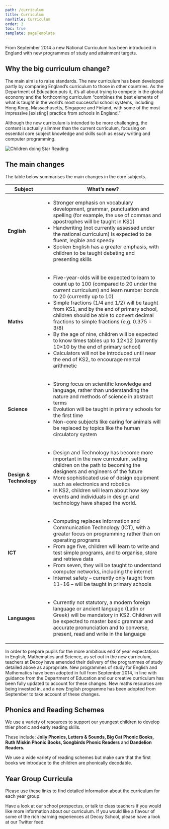 ```yaml
---
path: /curriculum
title: Curriculum
navTitle: Curriculum
order: 3
toc: true
template: pageTemplate
---
```

From September 2014 a new National Curriculum has been introduced in England with new programmes of study and attainment targets.

## Why the big curriculum change?

The main aim is to raise standards. The new curriculum has been developed partly by comparing England’s curriculum to those in other countries. As the Department of Education puts it, it’s all about trying to compete in the global economy and the forthcoming curriculum “combines the best elements of what is taught in the world’s most successful school systems, including Hong Kong, Massachusetts, Singapore and Finland, with some of the most impressive \[existing] practice from schools in England.”

Although the new curriculum is intended to be more challenging, the content is actually slimmer than the current curriculum, focusing on essential core subject knowledge and skills such as essay writing and computer programming.

![Children doing Star Reading](/static/assets/ar.jpg)

## The main changes

The table below summarises the main changes in the core subjects.

| **Subject**             | **What’s new?**                                                                                                                                                                                                                                                                                                                                                                                                                                                                                                                                                                                                        |
| ----------------------- | ---------------------------------------------------------------------------------------------------------------------------------------------------------------------------------------------------------------------------------------------------------------------------------------------------------------------------------------------------------------------------------------------------------------------------------------------------------------------------------------------------------------------------------------------------------------------------------------------------------------------- |
| **English**             | <ul><li>Stronger emphasis on vocabulary development, grammar, punctuation and spelling (for example, the use of commas and apostrophes will be taught in KS1)</li><li>Handwriting (not currently assessed under the national curriculum) is expected to be fluent, legible and speedy</li><li>Spoken English has a greater emphasis, with children to be taught debating and presenting skills</li></ul>                                                                                                                                                                                                               |
| **Maths**               | <ul><li>Five-year-olds will be expected to learn to count up to 100 (compared to 20 under the current curriculum) and learn number bonds to 20 (currently up to 10)</li><li>Simple fractions (1/4 and 1/2) will be taught from KS1, and by the end of primary school, children should be able to convert decimal fractions to simple fractions (e.g. 0.375 = 3/8)</li><li>By the age of nine, children will be expected to know times tables up to 12×12 (currently 10×10 by the end of primary school)</li><li>Calculators will not be introduced until near the end of KS2, to encourage mental arithmetic</li></ul> |
| **Science**             | <ul><li>Strong focus on scientific knowledge and language, rather than understanding the nature and methods of science in abstract terms</li><li>Evolution will be taught in primary schools for the first time</li><li>Non-core subjects like caring for animals will be replaced by topics like the human circulatory system</li></ul>                                                                                                                                                                                                                                                                               |
| **Design & Technology** | <ul><li>Design and Technology has become more important in the new curriculum, setting children on the path to becoming the designers and engineers of the future</li><li>More sophisticated use of design equipment such as electronics and robotics</li><li>In KS2, children will learn about how key events and individuals in design and technology have shaped the world.</li></ul>                                                                                                                                                                                                                               |
| **ICT**                 | <ul><li>Computing replaces Information and Communication Technology (ICT), with a greater focus on programming rather than on operating programs</li><li>From age five, children will learn to write and test simple programs, and to organise, store and retrieve data</li><li>From seven, they will be taught to understand computer networks, including the internet</li><li>Internet safety – currently only taught from 11-16 – will be taught in primary schools</li></ul>                                                                                                                                       |
| **Languages**           | <ul><li>Currently not statutory, a modern foreign language or ancient language (Latin or Greek) will be mandatory in KS2. Children will be expected to master basic grammar and accurate pronunciation and to converse, present, read and write in the language</li></ul>                                                                                                                                                                                                                                                                                                                                              |

In order to prepare pupils for the more ambitious end of year expectations in English, Mathematics and Science, as set out in the new curriculum, teachers at Decoy have amended their delivery of the programmes of study detailed above as appropriate. New programmes of study for English and Mathematics have been adopted in full from September 2014, in line with guidance from the Department of Education and our creative curriculum has been fully updated to account for these changes. New maths resources are being invested in, and a new English programme has been adopted from September to take account of these changes.

## Phonics and Reading Schemes

We use a variety of resources to support our youngest children to develop thier phonic and early reading skills.

These include:
**Jolly Phonics, Letters & Sounds, Big Cat Phonic Books, Ruth Miskin Phonic Books, Songbirds Phonic Readers** and **Dandelion Readers.**

We use a wide variety of reading schemes but make sure that the first books we introduce to the children are phonically decodable.

## Year Group Curricula

Please use these links to find detailed information about the curriculum for each year group.

Have a look at our school prospectus, or talk to class teachers if you would like more information about our curriculum.
If you would like a flavour of some of the rich learning experiences at Decoy School, please have a look at our Twitter feed.

<div class="buttons-grid">
    <info-btn
        href="https://drive.google.com/open?id=0B76W\_\\\_U5CTntazB2SDNKYnlldHM"
        text="Nursery Curriculum">
    </info-btn>
    <info-btn
        href="https://drive.google.com/open?id=0B76W\\\_\\\_U5CTntd25PZjBiTGpCcTA"
        text="Reception Curriculum">
    </info-btn>
    <info-btn
        href="https://drive.google.com/file/d/0B76W\\\_\\\_U5CTntVmMxUHNIcUlBSG8/view?usp=sharing"
        text="Year 1 Curriculum">
    </info-btn>
    <info-btn
        href="https://drive.google.com/file/d/0B76W\\\_\\\_U5CTntZ1ZpRktrNFpubVE/view?usp=sharing"
        text="Year 2 Curriculum">
    </info-btn>
    <info-btn
        href="https://drive.google.com/file/d/0B76W\\\_\\\_U5CTntYUJGSmhXcUtic28/view?usp=sharing"
        text="Year 3 Curriculum">
    </info-btn>
    <info-btn
        href="https://drive.google.com/file/d/0B76W\\\_\\\_U5CTntWHI2cERnOV9VUkE/view?usp=sharing"
        text="Year 4 Curriculum">
    </info-btn>
    <info-btn
        href="https://drive.google.com/file/d/0B76W\\\_\\\_U5CTntRkMtX3RyZDRjSlk/view?usp=sharing"
        text="Year 5 Curriculum">
    </info-btn>
    <info-btn
        href="https://drive.google.com/file/d/0B76W\\\_\_U5CTntcnBSVzd6ZV9VWE0/view?usp=sharing"
        text="Year 6 Curriculum">
    </info-btn>
</div>
